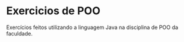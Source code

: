 # Exercicios de POO

Exercícios feitos utilizando a linguagem Java na disciplina de POO da faculdade.
